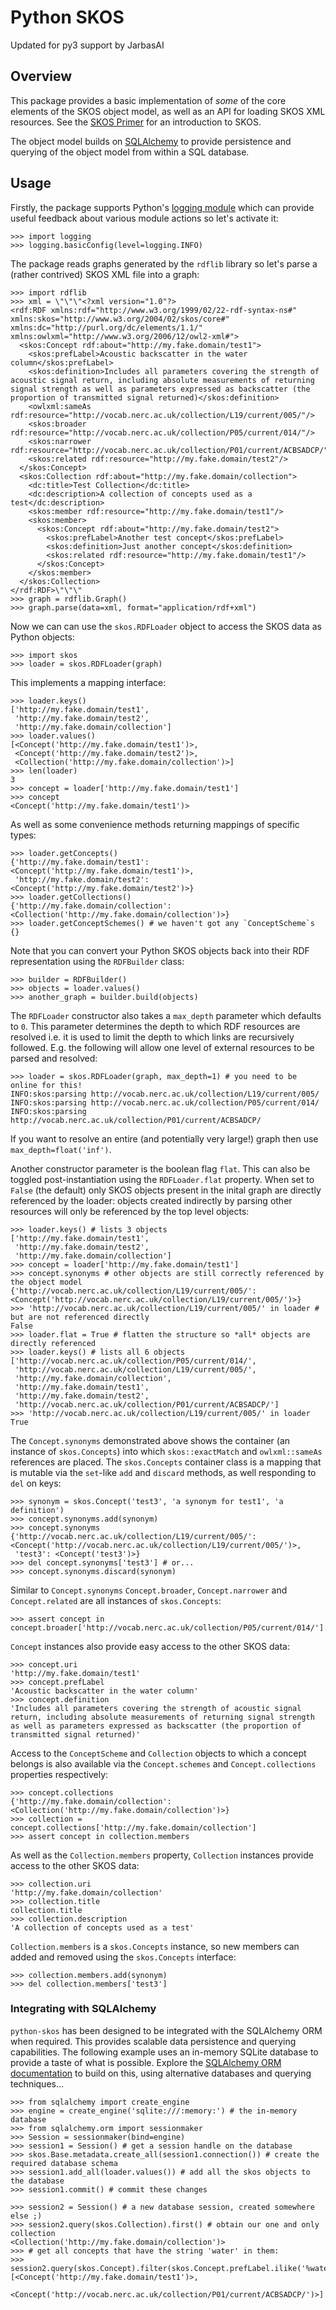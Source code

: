# Python SKOS

Updated for py3 support by JarbasAI

## Overview

This package provides a basic implementation of *some* of the core
elements of the SKOS object model, as well as an API for loading SKOS
XML resources.  See the
[SKOS Primer](http://www.w3.org/TR/skos-primer) for an introduction to
SKOS.

The object model builds on [SQLAlchemy](http://sqlalchemy.org) to
provide persistence and querying of the object model from within a SQL
database.

## Usage

Firstly, the package supports Python's
[logging module](http://docs.python.org/library/logging.html) which
can provide useful feedback about various module actions so let's
activate it:

    >>> import logging
    >>> logging.basicConfig(level=logging.INFO)

The package reads graphs generated by the `rdflib` library so let's
parse a (rather contrived) SKOS XML file into a graph:

    >>> import rdflib
    >>> xml = \"\"\"<?xml version="1.0"?>
    <rdf:RDF xmlns:rdf="http://www.w3.org/1999/02/22-rdf-syntax-ns#" xmlns:skos="http://www.w3.org/2004/02/skos/core#" xmlns:dc="http://purl.org/dc/elements/1.1/" xmlns:owlxml="http://www.w3.org/2006/12/owl2-xml#">
      <skos:Concept rdf:about="http://my.fake.domain/test1">
        <skos:prefLabel>Acoustic backscatter in the water column</skos:prefLabel>
        <skos:definition>Includes all parameters covering the strength of acoustic signal return, including absolute measurements of returning signal strength as well as parameters expressed as backscatter (the proportion of transmitted signal returned)</skos:definition>
        <owlxml:sameAs rdf:resource="http://vocab.nerc.ac.uk/collection/L19/current/005/"/>
        <skos:broader rdf:resource="http://vocab.nerc.ac.uk/collection/P05/current/014/"/>
        <skos:narrower rdf:resource="http://vocab.nerc.ac.uk/collection/P01/current/ACBSADCP/"/>
        <skos:related rdf:resource="http://my.fake.domain/test2"/>
      </skos:Concept>
      <skos:Collection rdf:about="http://my.fake.domain/collection">
        <dc:title>Test Collection</dc:title>
        <dc:description>A collection of concepts used as a test</dc:description>
        <skos:member rdf:resource="http://my.fake.domain/test1"/>
        <skos:member>
          <skos:Concept rdf:about="http://my.fake.domain/test2">
            <skos:prefLabel>Another test concept</skos:prefLabel>
            <skos:definition>Just another concept</skos:definition>
            <skos:related rdf:resource="http://my.fake.domain/test1"/>
          </skos:Concept>
        </skos:member>
      </skos:Collection>
    </rdf:RDF>\"\"\"
    >>> graph = rdflib.Graph()
    >>> graph.parse(data=xml, format="application/rdf+xml")

Now we can can use the `skos.RDFLoader` object to access the SKOS data
as Python objects:

    >>> import skos
    >>> loader = skos.RDFLoader(graph)

This implements a mapping interface:

    >>> loader.keys()
    ['http://my.fake.domain/test1',
     'http://my.fake.domain/test2',
     'http://my.fake.domain/collection']
    >>> loader.values()
    [<Concept('http://my.fake.domain/test1')>,
     <Concept('http://my.fake.domain/test2')>,
     <Collection('http://my.fake.domain/collection')>]
    >>> len(loader)
    3
    >>> concept = loader['http://my.fake.domain/test1']
    >>> concept
    <Concept('http://my.fake.domain/test1')>

As well as some convenience methods returning mappings of specific
types:

    >>> loader.getConcepts()
    {'http://my.fake.domain/test1': <Concept('http://my.fake.domain/test1')>,
     'http://my.fake.domain/test2': <Concept('http://my.fake.domain/test2')>}
    >>> loader.getCollections()
    {'http://my.fake.domain/collection': <Collection('http://my.fake.domain/collection')>}
    >>> loader.getConceptSchemes() # we haven't got any `ConceptScheme`s
    {}

Note that you can convert your Python SKOS objects back into their RDF
representation using the `RDFBuilder` class:

    >>> builder = RDFBuilder()
    >>> objects = loader.values()
    >>> another_graph = builder.build(objects)

The `RDFLoader` constructor also takes a `max_depth` parameter which
defaults to `0`.  This parameter determines the depth to which RDF
resources are resolved i.e. it is used to limit the depth to which
links are recursively followed.  E.g. the following will allow one
level of external resources to be parsed and resolved:

    >>> loader = skos.RDFLoader(graph, max_depth=1) # you need to be online for this!
    INFO:skos:parsing http://vocab.nerc.ac.uk/collection/L19/current/005/
    INFO:skos:parsing http://vocab.nerc.ac.uk/collection/P05/current/014/
    INFO:skos:parsing http://vocab.nerc.ac.uk/collection/P01/current/ACBSADCP/

If you want to resolve an entire (and potentially very large!) graph
then use `max_depth=float('inf')`.

Another constructor parameter is the boolean flag `flat`. This can
also be toggled post-instantiation using the `RDFLoader.flat`
property.  When set to `False` (the default) only SKOS objects present
in the inital graph are directly referenced by the loader: objects
created indirectly by parsing other resources will only be referenced
by the top level objects:

    >>> loader.keys() # lists 3 objects
    ['http://my.fake.domain/test1',
     'http://my.fake.domain/test2',
     'http://my.fake.domain/collection']
    >>> concept = loader['http://my.fake.domain/test1']
    >>> concept.synonyms # other objects are still correctly referenced by the object model
    {'http://vocab.nerc.ac.uk/collection/L19/current/005/': <Concept('http://vocab.nerc.ac.uk/collection/L19/current/005/')>}
    >>> 'http://vocab.nerc.ac.uk/collection/L19/current/005/' in loader # but are not referenced directly
    False
    >>> loader.flat = True # flatten the structure so *all* objects are directly referenced
    >>> loader.keys() # lists all 6 objects
    ['http://vocab.nerc.ac.uk/collection/P05/current/014/',
     'http://vocab.nerc.ac.uk/collection/L19/current/005/',
     'http://my.fake.domain/collection',
     'http://my.fake.domain/test1',
     'http://my.fake.domain/test2',
     'http://vocab.nerc.ac.uk/collection/P01/current/ACBSADCP/']
    >>> 'http://vocab.nerc.ac.uk/collection/L19/current/005/' in loader
    True

The `Concept.synonyms` demonstrated above shows the container (an
instance of `skos.Concepts`) into which `skos::exactMatch` and
`owlxml::sameAs` references are placed. The `skos.Concepts` container
class is a mapping that is mutable via the `set`-like `add` and
`discard` methods, as well responding to `del` on keys:

    >>> synonym = skos.Concept('test3', 'a synonym for test1', 'a definition')
    >>> concept.synonyms.add(synonym)
    >>> concept.synonyms
    {'http://vocab.nerc.ac.uk/collection/L19/current/005/': <Concept('http://vocab.nerc.ac.uk/collection/L19/current/005/')>,
     'test3': <Concept('test3')>}
    >>> del concept.synonyms['test3'] # or...
    >>> concept.synonyms.discard(synonym)

Similar to `Concept.synonyms` `Concept.broader`, `Concept.narrower`
and `Concept.related` are all instances of `skos.Concepts`:

    >>> assert concept in concept.broader['http://vocab.nerc.ac.uk/collection/P05/current/014/'].narrower

`Concept` instances also provide easy access to the other SKOS data:

    >>> concept.uri
    'http://my.fake.domain/test1'
    >>> concept.prefLabel
    'Acoustic backscatter in the water column'
    >>> concept.definition
    'Includes all parameters covering the strength of acoustic signal return, including absolute measurements of returning signal strength as well as parameters expressed as backscatter (the proportion of transmitted signal returned)'

Access to the `ConceptScheme` and `Collection` objects to which a
concept belongs is also available via the `Concept.schemes` and
`Concept.collections` properties respectively:

    >>> concept.collections
    {'http://my.fake.domain/collection': <Collection('http://my.fake.domain/collection')>}
    >>> collection = concept.collections['http://my.fake.domain/collection']
    >>> assert concept in collection.members

As well as the `Collection.members` property, `Collection` instances
provide access to the other SKOS data:

    >>> collection.uri
    'http://my.fake.domain/collection'
    >>> collection.title
    collection.title
    >>> collection.description
    'A collection of concepts used as a test'

`Collection.members` is a `skos.Concepts` instance, so new members can
added and removed using the `skos.Concepts` interface:

    >>> collection.members.add(synonym)
    >>> del collection.members['test3']

### Integrating with SQLAlchemy

`python-skos` has been designed to be integrated with the SQLAlchemy
ORM when required.  This provides scalable data persistence and
querying capabilities.  The following example uses an in-memory SQLite
database to provide a taste of what is possible. Explore the
[SQLAlchemy ORM documentation](http://docs.sqlalchemy.org/en/latest/)
to build on this, using alternative databases and querying
techniques...

    >>> from sqlalchemy import create_engine
    >>> engine = create_engine('sqlite:///:memory:') # the in-memory database
    >>> from sqlalchemy.orm import sessionmaker
    >>> Session = sessionmaker(bind=engine)
    >>> session1 = Session() # get a session handle on the database
    >>> skos.Base.metadata.create_all(session1.connection()) # create the required database schema
    >>> session1.add_all(loader.values()) # add all the skos objects to the database
    >>> session1.commit() # commit these changes

    >>> session2 = Session() # a new database session, created somewhere else ;)
    >>> session2.query(skos.Collection).first() # obtain our one and only collection
    <Collection('http://my.fake.domain/collection')>
    >>> # get all concepts that have the string 'water' in them:
    >>> session2.query(skos.Concept).filter(skos.Concept.prefLabel.ilike('%water%')).all()
    [<Concept('http://my.fake.domain/test1')>,
     <Concept('http://vocab.nerc.ac.uk/collection/P01/current/ACBSADCP/')>]
